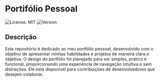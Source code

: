 # Portifólio Pessoal

![License: MIT](https://img.shields.io/badge/License-MIT-blue.svg)
![Version](https://img.shields.io/badge/Version-1.0.0-blue.svg)

## Descrição

Este repositório é dedicado ao meu portfólio pessoal, desenvolvido com o objetivo de apresentar minhas habilidades e projetos de maneira clara e objetiva. O design do portfólio foi planejado para ser simples, prático e funcional, proporcionando uma experiência de navegação intuitiva e sem distrações. Ele está disponível para contribuições de desenvolvedores que desejem colaborar.

